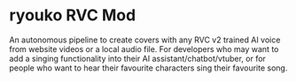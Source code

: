 # ryouko RVC Mod



An autonomous pipeline to create covers with any RVC v2 trained AI voice from website videos or a local audio file. For developers who may want to add a singing functionality into their AI assistant/chatbot/vtuber, or for people who want to hear their favourite characters sing their favourite song.






